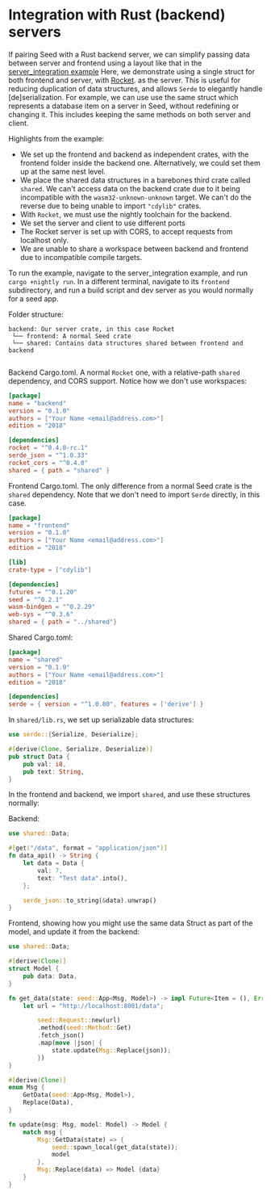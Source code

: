 # Integration with Rust (backend) servers

If pairing Seed with a Rust backend server, we can simplify passing data between
server and frontend using a layout like that in the 
[server_integration example](https://github.com/David-OConnor/seed/tree/master/examples/server_integration)
Here, we demonstrate using a single struct for both frontend and server, with [Rocket](https://rocket.rs/).
as the server. This is useful for reducing duplication of data structures, and allows
`Serde` to elegantly handle [de]serialization.
For example, we can use use the same struct which represents a 
database item on a server in Seed, without redefining or changing it. This includes
keeping the same methods on both server and client.

Highlights from the example:

- We set up the frontend and backend as independent crates, with the frontend folder
inside the backend one. Alternatively, we could set them up at the same nest level.
- We place the shared data structures in a barebones third crate called `shared`. We can't access
data on the backend crate due to it being incompatible with the `wasm32-unknown-unknown` target.
We can't do the reverse due to being unable to import `"cdylib"` crates.
- With `Rocket`, we must use the nightly toolchain for the backend.
- We set the server and client to use different ports
- The Rocket server is set up with CORS, to accept requests from localhost only.
- We are unable to share a workspace between backend and frontend due to incompatible
compile targets.

To run the example, navigate to the server_integration example, and run `cargo +nightly run`.
In a different terminal, navigate to its `frontend` subdirectory, and run a build script and dev server
as you would normally for a seed app.

Folder structure:
```
backend: Our server crate, in this case Rocket
 └── frontend: A normal Seed crate
 └── shared: Contains data structures shared between frontend and backend
 
```

Backend Cargo.toml. A normal `Rocket` one, with a relative-path `shared` dependency, and CORS support.
Notice how we don't use workspaces:
```toml
[package]
name = "backend"
version = "0.1.0"
authors = ["Your Name <email@address.com>"]
edition = "2018"

[dependencies]
rocket = "^0.4.0-rc.1"
serde_json = "^1.0.33"
rocket_cors = "^0.4.0"
shared = { path = "shared" }
```

Frontend Cargo.toml. The only difference from a normal Seed crate is the `shared` dependency.
Note that we don't need to import `Serde` directly, in this case.
```toml
[package]
name = "frontend"
version = "0.1.0"
authors = ["Your Name <email@address.com>"]
edition = "2018"

[lib]
crate-type = ["cdylib"]

[dependencies]
futures = "^0.1.20"
seed = "^0.2.1"
wasm-bindgen = "^0.2.29"
web-sys = "^0.3.6"
shared = { path = "../shared"}
```

Shared Cargo.toml:
```toml
[package]
name = "shared"
version = "0.1.0"
authors = ["Your Name <email@address.com>"]
edition = "2018"

[dependencies]
serde = { version = "^1.0.80", features = ['derive'] }
```

In `shared/lib.rs`, we set up serializable data structures:
```rust
use serde::{Serialize, Deserialize};

#[derive(Clone, Serialize, Deserialize)]
pub struct Data {
    pub val: i8,
    pub text: String,
}
```

In the frontend and backend, we import `shared`, and use these structures normally:

Backend:
```rust
use shared::Data;

#[get("/data", format = "application/json")]
fn data_api() -> String {
    let data = Data {
        val: 7,
        text: "Test data".into(),
    };

    serde_json::to_string(&data).unwrap()
}
```

Frontend, showing how you might use the same data Struct as part of the model, and
update it from the backend:
```rust
use shared::Data;

#[derive(Clone)]
struct Model {
    pub data: Data,
}

fn get_data(state: seed::App<Msg, Model>) -> impl Future<Item = (), Error = JsValue>  {
    let url = "http://localhost:8001/data";

        seed::Request::new(url)
        .method(seed::Method::Get)
        .fetch_json()
        .map(move |json| {
            state.update(Msg::Replace(json));
        })
}

#[derive(Clone)]
enum Msg {
    GetData(seed::App<Msg, Model>),
    Replace(Data),
}

fn update(msg: Msg, model: Model) -> Model {
    match msg {
        Msg::GetData(state) => {
            seed::spawn_local(get_data(state));
            model
        },
        Msg::Replace(data) => Model {data}
    }
}

```